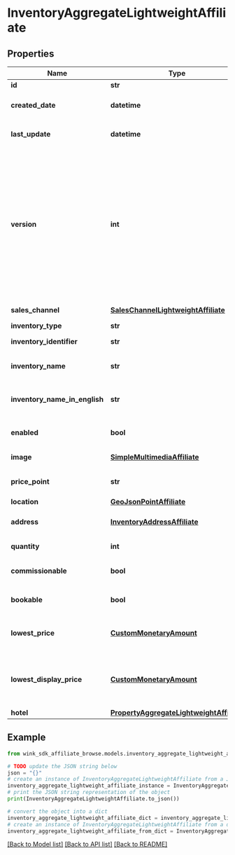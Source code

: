 # InventoryAggregateLightweightAffiliate


## Properties

Name | Type | Description | Notes
------------ | ------------- | ------------- | -------------
**id** | **str** | Document UUID | [optional] 
**created_date** | **datetime** | Datetime this record was first created | [optional] 
**last_update** | **datetime** | Datetime this record was last updated | [optional] 
**version** | **int** | Version property that shows how many times this document has been persisted. Document will not persist if the version property is less than current version property in the system. Result in an optimistic locking exception. | [optional] 
**sales_channel** | [**SalesChannelLightweightAffiliate**](SalesChannelLightweightAffiliate.md) | Parent sales channel | 
**inventory_type** | **str** | Inventory type | 
**inventory_identifier** | **str** | Inventory type identifier | 
**inventory_name** | **str** | Name of inventory as hotel is seeing it | 
**inventory_name_in_english** | **str** | Name of inventory as traveler is seeing it | 
**enabled** | **bool** | Whether this inventory is enabled or not | [default to True]
**image** | [**SimpleMultimediaAffiliate**](SimpleMultimediaAffiliate.md) | Main image of inventory | 
**price_point** | **str** | Level of expensiveness. | [default to 'THREE']
**location** | [**GeoJsonPointAffiliate**](GeoJsonPointAffiliate.md) | Location | 
**address** | [**InventoryAddressAffiliate**](InventoryAddressAffiliate.md) | Defaults to property address. | 
**quantity** | **int** | quantity | [default to 0]
**commissionable** | **bool** | Whether this is commissionable or not | [default to False]
**bookable** | **bool** | Whether inventory can be booked | [default to True]
**lowest_price** | [**CustomMonetaryAmount**](CustomMonetaryAmount.md) | Best price of the room type or facility ancillary | [optional] 
**lowest_display_price** | [**CustomMonetaryAmount**](CustomMonetaryAmount.md) | Best price of the room type or facility ancillary in platform currency | [optional] 
**hotel** | [**PropertyAggregateLightweightAffiliate**](PropertyAggregateLightweightAffiliate.md) | Linked hotel | [optional] 

## Example

```python
from wink_sdk_affiliate_browse.models.inventory_aggregate_lightweight_affiliate import InventoryAggregateLightweightAffiliate

# TODO update the JSON string below
json = "{}"
# create an instance of InventoryAggregateLightweightAffiliate from a JSON string
inventory_aggregate_lightweight_affiliate_instance = InventoryAggregateLightweightAffiliate.from_json(json)
# print the JSON string representation of the object
print(InventoryAggregateLightweightAffiliate.to_json())

# convert the object into a dict
inventory_aggregate_lightweight_affiliate_dict = inventory_aggregate_lightweight_affiliate_instance.to_dict()
# create an instance of InventoryAggregateLightweightAffiliate from a dict
inventory_aggregate_lightweight_affiliate_from_dict = InventoryAggregateLightweightAffiliate.from_dict(inventory_aggregate_lightweight_affiliate_dict)
```
[[Back to Model list]](../README.md#documentation-for-models) [[Back to API list]](../README.md#documentation-for-api-endpoints) [[Back to README]](../README.md)


